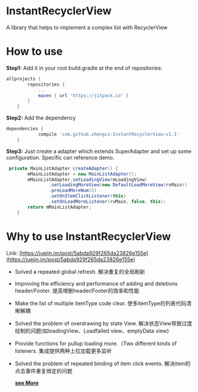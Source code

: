 # InstantRecyclerView
A library that helps to implement a complex list with RecyclerView


# How to use

**Step1:** Add it in your root build.gradle at the end of repositories:
```gradle
allprojects {
		repositories {
			...
			maven { url 'https://jitpack.io' }
		}
	}
```

**Step2:** Add the dependency
```gradle
dependencies {
	        compile 'com.github.zhengcx:InstantRecyclerView:v1.1'
	}
```
**Step3:** Just create a adapter which extends SuperAdapter and set up some configuration. Specific can reference demo.

```java
 private MainListAdapter createAdapter() {
        mMainListAdapter = new MainListAdapter();
        mMainListAdapter.setLoadingView(mLoadingView)
                .setLoadingMoreView(new DefaultLoadMoreView(rvMain))
                .preLoadMoreNum(5)
                .setOnItemClickListener(this)
                .setOnLoadMoreListener(rvMain, false, this);
        return mMainListAdapter;
    }
```

# Why to use InstantRecyclerView
Link: [https://juejin.im/post/5abda929f265da23826e155e](https://juejin.im/post/5abda929f265da23826e155e)

- Solved a repeated global refresh.
  解决重复的全局刷新
- Improving the efficiency and performance of adding and deletions header/Footer.
  提高增删header/Footer的效率和性能
- Make the list of multiple itemType code clear.
  使多itemType的列表代码清晰解耦
- Solved the problem of overdrawing by state View.
  解决状态View导致过度绘制的问题(如loadingView、Loadfailed view、emptyData view)
- Provide functions for pullup loading more.（Two different kinds of listeners.
  集成提供两种上拉加载更多监听
- Solved the problem of repeated binding of item click events.
  解决item的点击事件重复绑定的问题
  
   [**see More**](https://juejin.im/post/5abda929f265da23826e155e)
